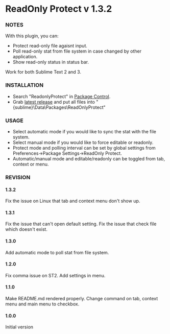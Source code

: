 # ReadOnly Protect v 1.3.2 

### NOTES
With this plugin, you can: 
- Protect read-only file agaisnt input.
- Poll read-only stat from file system in case changed by other application.
- Show read-only status in status bar.

Work for both Sublime Text 2 and 3. 

### INSTALLATION 

- Search "ReadonlyProtect" in [Package Control]. 
- Grab [latest release] and put all files into "{sublime}\Data\Packages\ReadOnlyProtect" 

### USAGE
- Select automatic mode if you would like to sync the stat with the file system.
- Select manual mode if you would like to force editable or readonly.
- Protect mode and polling interval can be set by global settings from Preferences->Package Settings->ReadOnly Protect. 
- Automatic/manual mode and editable/readonly can be toggled from tab, context or menu. 

### REVISION
#### 1.3.2
Fix the issue on Linux that tab and context menu don't show up.
#### 1.3.1
Fix the issue that can't open default setting.
Fix the issue that check file which doesn't exist.
#### 1.3.0
Add automatic mode to poll stat from file system.
#### 1.2.0 
Fix comma issue on ST2. Add settings in menu.
#### 1.1.0 
Make README.md rendered properly. 
Change command on tab, context menu and main menu to checkbox. 
#### 1.0.0 
Initial version 

[Package Control]: <https://packagecontrol.io/installation>
[latest release]: <https://github.com/ivellioscolin/sublime-plugin-readonlyprotect/releases>